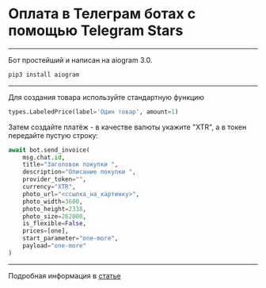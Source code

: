 # Оплата в Телеграм ботах с помощью Telegram Stars

___________

Бот простейший и написан на aiogram 3.0.

```python
pip3 install aiogram
```

____________

Для создания товара используйте стандартную функцию 
```python
types.LabeledPrice(label='Один товар', amount=1)
```

Затем создайте платёж - в качестве валюты укажите "XTR", а в токен передайте пустую строку:

```python
await bot.send_invoice(
    msg.chat.id,
    title="Заголовок покупки ",
    description="Описание покупки ",
    provider_token="",
    currency="XTR",
    photo_url="<ссылка_на_картинку>",
    photo_width=3600,
    photo_height=2338,
    photo_size=262000,
    is_flexible=False,
    prices=[one],
    start_parameter="one-more",
    payload="one-more"
)
```

_____________

Подробная информация в [статье](https://blog.mihailgok.ru/?p=402)